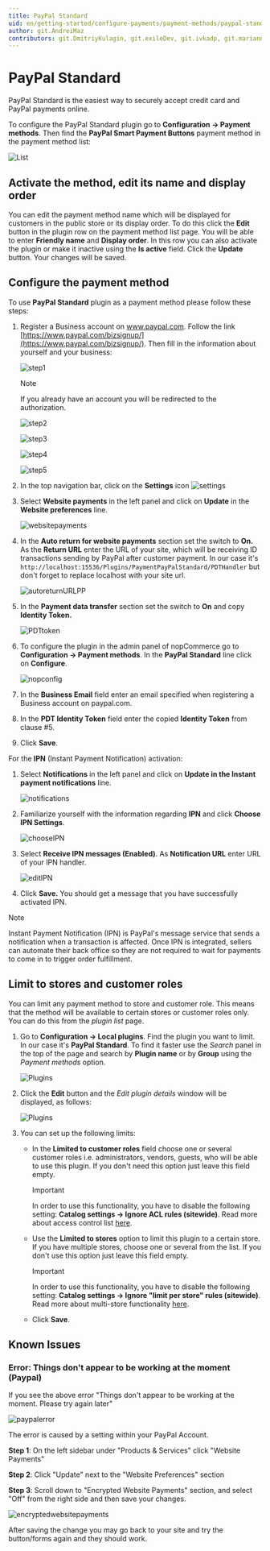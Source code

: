 ```yaml
---
title: PayPal Standard
uid: en/getting-started/configure-payments/payment-methods/paypal-standard
author: git.AndreiMaz
contributors: git.DmitriyKulagin, git.exileDev, git.ivkadp, git.mariannk
---
```


# PayPal Standard

PayPal Standard is the easiest way to securely accept credit card and PayPal payments online.

To configure the PayPal Standard plugin go to **Configuration → Payment methods**. Then find the **PayPal Smart Payment Buttons** payment method in the payment method list:

![List](_static/paypal-standard/list.jpg)

## Activate the method, edit its name and display order

You can edit the payment method name which will be displayed for customers in the public store or its display order. To do this click the **Edit** button in the plugin row on the payment method list page. You will be able to enter **Friendly name** and **Display order**. In this row you can also activate the plugin or make it inactive using the **Is active** field. Click the **Update** button. Your changes will be saved.

## Configure the payment method

To use **PayPal Standard** plugin as a payment method please follow these steps:

1. Register a Business account on www.paypal.com. Follow the link [https://www.paypal.com/bizsignup/](https://www.paypal.com/bizsignup/). Then fill in the information about yourself and your business:

    ![step1](_static/paypal-standard/signUp1step.png)

    > [!NOTE]
    > 
    > If you already have an account you will be redirected to the authorization.

    ![step2](_static/paypal-standard/signUp2step.png)

    ![step3](_static/paypal-standard/signUp3step.png)

    ![step4](_static/paypal-standard/signUp4step.png)

    ![step5](_static/paypal-standard/signUp5step.png)

1. In the top navigation bar, click on the **Settings** icon ![settings](_static/paypal-standard/settings_icon.png)

1. Select **Website payments** in the left panel and click on **Update** in the **Website preferences** line.

    ![websitepayments](_static/paypal-standard/websitepaymentsppal.png)
1. In the **Auto return for website payments** section set the switch to **On.** As the **Return URL** enter the URL of your site, which will be receiving ID transactions sending by PayPal after customer payment. In our case it's `http://localhost:15536/Plugins/PaymentPayPalStandard/PDTHandler` but don't forget to replace localhost with your site url.

    ![autoreturnURLPP](_static/paypal-standard/autoreturnURLPP.png)
1. In the **Payment data transfer** section set the switch to **On** and copy **Identity Token.**

    ![PDTtoken](_static/paypal-standard/PDTtoken.png)
1. To configure the plugin in the admin panel of nopCommerce go to **Configuration  → Payment methods**. In the **PayPal Standard** line click on **Configure**.

   ![nopconfig](_static/paypal-standard/nopConfigPP.png)

1. In the **Business Email** field enter an email specified when registering a Business account on paypal.com.

1. In the **PDT Identity Token** field enter the copied **Identity Token** from clause #5.

1. Click **Save**.

For the **IPN** (Instant Payment Notification) activation:

1. Select **Notifications** in the left panel and click on **Update in the Instant payment notifications** line.

   ![notifications](_static/paypal-standard/notificationsPP.png)

1. Familiarize yourself with the information regarding **IPN** and click **Choose IPN Settings**.

   ![chooseIPN](_static/paypal-standard/chooseIPNSettings.png)

1. Select **Receive IPN messages (Enabled)**. As **Notification URL** enter URL of your IPN handler.

   ![editIPN](_static/paypal-standard/editIPN.png)

1. Click **Save.** You should get a message that you have successfully activated IPN.

> [!NOTE]
> 
> Instant Payment Notification (IPN) is PayPal's message service that sends a notification when a transaction is affected. Once IPN is integrated, sellers can automate their back office so they are not required to wait for payments to come in to trigger order fulfillment.

## Limit to stores and customer roles

You can limit any payment method to store and customer role. This means that the method will be available to certain stores or customer roles only. You can do this from the *plugin list* page.

1. Go to **Configuration → Local plugins**. Find the plugin you want to limit. In our case it's **PayPal Standard**. To find it faster use the *Search* panel in the top of the page and search by **Plugin name** or by **Group** using the *Payment methods* option.

   ![Plugins](_static/paypal-standard/plugin.jpg)

1. Click the **Edit** button and the *Edit plugin details* window will be displayed, as follows:

   ![Plugins](_static/paypal-standard/edit.jpg)

1. You can set up the following limits:

   - In the **Limited to customer roles** field choose one or several customer roles i.e. administrators, vendors, guests, who will be able to use this plugin. If you don't need this option just leave this field empty.

     > [!IMPORTANT]
     > 
     > In order to use this functionality, you have to disable the following setting: **Catalog settings → Ignore ACL rules (sitewide)**. Read more about access control list [here](xref:en/running-your-store/customer-management/access-control-list).

   - Use the **Limited to stores** option to limit this plugin to a certain store. If you have multiple stores, choose one or several from the list. If you don't use this option just leave this field empty.

     > [!IMPORTANT]
     > 
     > In order to use this functionality, you have to disable the following setting: **Catalog settings → Ignore "limit per store" rules (sitewide)**. Read more about multi-store functionality [here](xref:en/getting-started/advanced-configuration/multi-store).

   - Click **Save**.

## Known Issues

### Error: Things don't appear to be working at the moment (Paypal)

If you see the above error "Things don't appear to be working at the moment. Please try again later"

![paypalerror](_static/paypal-standard/file-6jjW2AH7yT.png)

The error is caused by a setting within your PayPal Account.

**Step 1**: On the left sidebar under "Products & Services" click "Website Payments"

**Step 2**: Click "Update" next to the "Website Preferences" section

**Step 3**: Scroll down to "Encrypted Website Payments" section, and select "Off" from the right side and then save your changes.

![encryptedwebsitepayments](_static/paypal-standard/file-c2yKWw2xMN.png)

After saving the change you may go back to your site and try the button/forms again and they should work.
